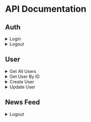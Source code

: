 # API Documentation
## Auth
<details>
    <summary>Login</summary>
    
    * endpoint POST: /auth/login
    * authorization: NO
    * body: email, password
    * param:
</details>

<details>
    <summary>Logout</summary>
    
    * endpoint:
    * authorization:
    * body:
    * param:
</details>

## User
<details>
    <summary>Get All Users</summary>
    
    * endpoint GET: /users
    * authorization: YES
    * body:
    * param:
</details>

<details>
    <summary>Get User By ID</summary>
    
    * endpoint GET: /users/{user_id}
    * authorization: YES
    * body:
    * param:
</details>

<details>
    <summary>Create User</summary>
    
    * endpoint POST: /users
    * authorization: NO
    * body: email, gender, name, phone_number, password, image
    * param:
</details>

<details>
    <summary>Update User</summary>
    
    * endpoint PUT: /users
    * authorization: YES
    * body: gender, name, phone_number, image
    * param:
</details>

## News Feed
<details>
    <summary>Logout</summary>
    
    * endpoint:
    * authorization:
    * body:
    * param:
</details>